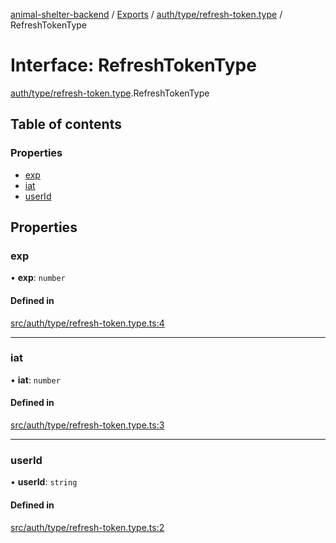 [animal-shelter-backend](../README.md) / [Exports](../modules.md) / [auth/type/refresh-token.type](../modules/auth_type_refresh_token_type.md) / RefreshTokenType

# Interface: RefreshTokenType

[auth/type/refresh-token.type](../modules/auth_type_refresh_token_type.md).RefreshTokenType

## Table of contents

### Properties

- [exp](auth_type_refresh_token_type.RefreshTokenType.md#exp)
- [iat](auth_type_refresh_token_type.RefreshTokenType.md#iat)
- [userId](auth_type_refresh_token_type.RefreshTokenType.md#userid)

## Properties

### exp

• **exp**: `number`

#### Defined in

[src/auth/type/refresh-token.type.ts:4](https://github.com/B4LiN7/animal-shelter-backend/blob/433cf0c1c0d87c638e9f68cdba4d5975f6f24447/src/auth/type/refresh-token.type.ts#L4)

___

### iat

• **iat**: `number`

#### Defined in

[src/auth/type/refresh-token.type.ts:3](https://github.com/B4LiN7/animal-shelter-backend/blob/433cf0c1c0d87c638e9f68cdba4d5975f6f24447/src/auth/type/refresh-token.type.ts#L3)

___

### userId

• **userId**: `string`

#### Defined in

[src/auth/type/refresh-token.type.ts:2](https://github.com/B4LiN7/animal-shelter-backend/blob/433cf0c1c0d87c638e9f68cdba4d5975f6f24447/src/auth/type/refresh-token.type.ts#L2)
